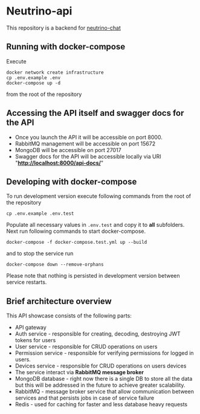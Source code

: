 # Neutrino-api

This repository is a backend for [neutrino-chat](https://neutrino.chat/)

## Running with docker-compose

Execute

```shell
docker network create infrastructure
cp .env.example .env
docker-compose up -d
```

from the root of the repository

## Accessing the API itself and swagger docs for the API

- Once you launch the API it will be accessible on port 8000.
- RabbitMQ management will be accessible on port 15672
- MongoDB will be accessible on port 27017
- Swagger docs for the API will be accessible locally via URI "**<http://localhost:8000/api-docs/>**"

## Developing with docker-compose

To run development version execute following commands from the root of the repository

```shell
cp .env.example .env.test
```

Populate all necessary values in `.env.test` and copy it to **all** subfolders. Next run following commands to start docker-compose.

```shell
docker-compose -f docker-compose.test.yml up --build
```

and to stop the service run

```shell
docker-compose down --remove-orphans
```

Please note that nothing is persisted in development version between service restarts.

## Brief architecture overview

This API showcase consists of the following parts:

- API gateway
- Auth service - responsible for creating, decoding, destroying JWT tokens for users
- User service - responsible for CRUD operations on users
- Permission service - responsible for verifying permissions for logged in users.
- Devices service - responsible for CRUD operations on users devices
- The service interact via **RabbitMQ message broker**
- MongoDB database - right now there is a single DB to store all the data but this will be addressed in the future to achieve greater scalability.
- RabbitMQ - message broker service that allow communication between services and that persists jobs in case of service failure
- Redis - used for caching for faster and less database heavy requests
